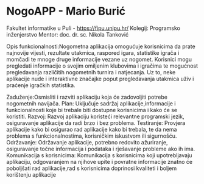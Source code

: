 # NogoAPP - Mario Burić
 Fakultet informatike u Puli -  https://fipu.unipu.hr/
 Kolegij: Programsko inženjerstvo
 Mentor: doc. dr. sc. Nikola Tanković
 
Opis funkcionalnosti:Nogometna aplikacija omogućuje korisnicima da prate najnovije vijesti, rezultate utakmica, raspored igara, statistike igrača i momčadi te mnoge druge informacije vezane uz nogomet. Korisnici mogu pregledati informacije o svojim omiljenim klubovima i igračima te mogućnost pregledavanja različitih nogometnih turnira i natjecanja. Uz to, neke aplikacije nude i interaktivne značajke poput pregledavanja utakmica uživ i praćenje igračkih statistika.

Zaduženje:Osmisliti i razviti aplikaciju koja će zadovoljiti potrebe nogometnih navijača.
Plan: Uključuje sadržaj aplikacije,informacije i funkcionalnosti koje bi trebale biti dostupne korisnicima i kako će se koristiti.
Razvoj: Razvoj aplikaciju koristeći relevantne programski jezik, osiguravanje aplikacije da radi brzo i bez problema.
Testiranje: Provjera aplikacije kako bi osigurao rad aplikacije kako bi trebala, te da nema problema s funkcionalnostima, korisničkim iskustvom ili sigurnošću.
Održavanje: Održavanje aplikacije, potrebno redovito ažuriranje, osiguravanje točne informacija i podataka i rješavanje probleme ako ih ima.
Komunikacija s korisnicima: Komunikacija s korisnicima koji upotrebljavaju aplikaciju, odgovaranjem na njihove upite i povratne informacije znatno će poboljšati rad aplikacije,rad s korisnicima doprinosi kvaliteti i boljem korištenju aplikacije
